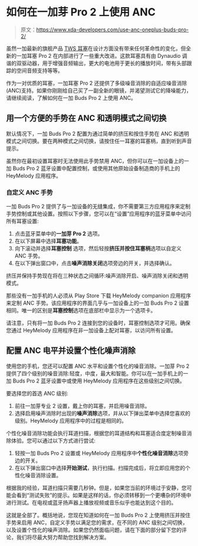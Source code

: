 # 如何在一加芽 Pro 2 上使用 ANC

> 原文：<https://www.xda-developers.com/use-anc-oneplus-buds-pro-2/>

虽然一加最新的旗舰产品 [TWS 耳塞](https://www.xda-developers.com/best-wireless-earbuds/)在设计方面没有带来任何革命性的变化，但全新的一加耳塞 Pro 2 在内部进行了一些重大改进。这款耳塞具有由 Dynaudio 调谐的双驱动器，用于增强音频输出，更大的电池用于更长的播放时间，带有头部跟踪的空间音频支持等等。

作为一对优质的耳塞，一加耳塞 Pro 2 还提供了多级噪音消除的自适应噪音消除(ANC)支持。如果你刚刚给自己买了一副全新的眼镜，并渴望测试它的降噪能力，请继续阅读，了解如何在一加 Buds Pro 2 上使用 ANC。

## 用一个方便的手势在 ANC 和透明模式之间切换

默认情况下，一加 Buds Pro 2 配置为通过简单的挤压和按住手势在 ANC 和透明模式之间切换。要在两种模式之间切换，请按住任一耳塞的耳塞柄，直到听到声音提示。

虽然你在最初设置耳塞时无法使用此手势禁用 ANC，但你可以在一加设备上的一加 Buds Pro 2 蓝牙设置中配置控制，或使用其他原始设备制造商的手机上的 HeyMelody 应用程序。

### 自定义 ANC 手势

一加 Buds Pro 2 提供了与一加设备的无缝集成，你不需要第三方应用程序来定制手势控制或其他设置。按照以下步骤，您可以在“设置”应用程序的蓝牙菜单中访问所有耳塞设置:

1.  点击蓝牙菜单中的**一加芽 Pro 2** 选项。
2.  在以下屏幕中选择**耳塞功能**。
3.  向下滚动并选择**耳塞控制** 选项，然后轻按**挤压并按住耳塞柄**选项以自定义 ANC 手势。
4.  在以下弹出窗口中，点击**噪声消除关闭**选项旁边的开关，并选择确认。

挤压并保持手势现在将在三种状态之间循环:噪声消除开启、噪声消除关闭和透明模式。

那些没有一加手机的人必须从 Play Store 下载 HeyMelody companion 应用程序来定制 ANC 手势。该应用程序的界面几乎与一加设备上的一加 Buds Pro 2 设置相同。唯一的区别是**耳塞控制**选项在底部栏中显示为一个选项卡。

请注意，只有将一加 Buds Pro 2 连接到您的设备时，耳塞控制选项才可用。确保您通过 HeyMelody 应用程序在非一加设备上配对耳塞，以访问所有设置。

## 配置 ANC 电平并设置个性化噪声消除

使用您的手机，您还可以配置 ANC 水平和设置个性化的噪音消除。一加芽 Pro 2 提供了四个级别的噪音消除:轻度，中度，最大和智能。你可以在一加手机上的一加 Buds Pro 2 蓝牙设置中或使用 HeyMelody 应用程序在这些级别之间切换。

要选择您的首选 ANC 级别:

1.  前往一加芽专业 2 设置，戴上你的耳塞，并启用噪音消除。
2.  选择启用噪声消除时出现的**噪声消除**选项，并从以下弹出菜单中选择您喜欢的级别。HeyMelody 应用程序中的过程是相同的。

个性化噪音消除功能会执行耳道扫描，根据您的耳道结构和耳塞适合度定制噪音消除体验。您可以通过以下方式进行尝试:

1.  轻按一加 Buds Pro 2 设置或 HeyMelody 应用程序中**个性化噪音消除**选项旁边的开关。
2.  在以下弹出窗口中选择**开始测试**，执行扫描。扫描完成后，将立即应用您的个性化噪音消除设置。

根据我的经验，耳道扫描只需要几秒钟。但是，如果您当前的环境过于安静，您可能会看到“测试失败”的提示。如果是这样的话，你必须转移到一个更嘈杂的环境中进行测试。在电视或蓝牙扬声器上播放视频或音乐似乎也能达到这个目的。

这就是全部了。概括地说，您现在知道如何在一加 Buds Pro 2 上使用挤压并按住手势来启用 ANC，自定义手势以满足您的需求，在不同的 ANC 级别之间切换，以及设置个性化的噪声消除。如果您仍然面临问题，请在下面的部分留下您的评论，我们将尽最大努力帮助您找到解决方案。